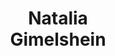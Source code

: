 ---
layout: page
title: <b>Natalia</b> <br> Gimelshein
description: OpenAI
img: assets/img/natalia_g.jpeg
redirect: https://github.com/ngimel
importance: 3
category: speaker
---